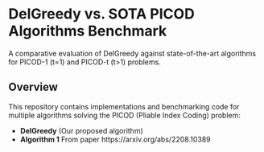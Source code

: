 # DelGreedy vs. SOTA PICOD Algorithms Benchmark

A comparative evaluation of DelGreedy against state-of-the-art algorithms for PICOD-1 (t=1) and PICOD-t (t>1) problems.

## Overview

This repository contains implementations and benchmarking code for multiple algorithms solving the PICOD (Pliable Index Coding) problem:


<ul>
  <li><b>DelGreedy</b> (Our proposed algorithm)</li>
  <li><b>Algorithm 1</b> From paper <a>https://arxiv.org/abs/2208.10389</a></li>
</ul>
